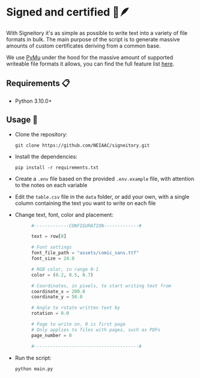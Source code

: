 # Signed and certified 📜🪶

With Signeitory it's as simple as possible to write text into a variety of file formats in bulk. The main purpose of the script is to generate massive amounts of custom certificates deriving from a common base.

We use [PyMu](https://github.com/pymupdf/PyMuPDF) under the hood for the massive amount of supported writeable file formats it allows, you can find the full feature list [here](https://pymupdf.readthedocs.io/en/latest/about.html).

## Requirements 📋

- Python 3.10.0+

## Usage 🚀

- Clone the repository:

  ```shell
  git clone https://github.com/NEIAAC/signeitory.git
  ```

- Install the dependencies:

  ```shell
  pip install -r requirements.txt
  ```

- Create a `.env` file based on the provided `.env.example` file, with attention to the notes on each variable

- Edit the `table.csv` file in the `data` folder, or add your own, with a single column containing the text you want to write on each file

- Change text, font, color and placement:

  ```python
        #-------------CONFIGURATION-------------#

        text = row[0]

        # Font settings
        font_file_path = "assets/comic_sans.ttf"
        font_size = 24.0

        # RGB color, in range 0-1
        color = (0.2, 0.5, 0.7)

        # Coordinates, in pixels, to start writing text from
        coordinate_x = 200.0
        coordinate_y = 50.0

        # Angle to rotate written text by
        rotation = 0.0

        # Page to write on, 0 is first page
        # Only applies to files with pages, such as PDFs
        page_number = 0

        #---------------------------------------#
  ```

- Run the script:

  ```shell
  python main.py
  ```
